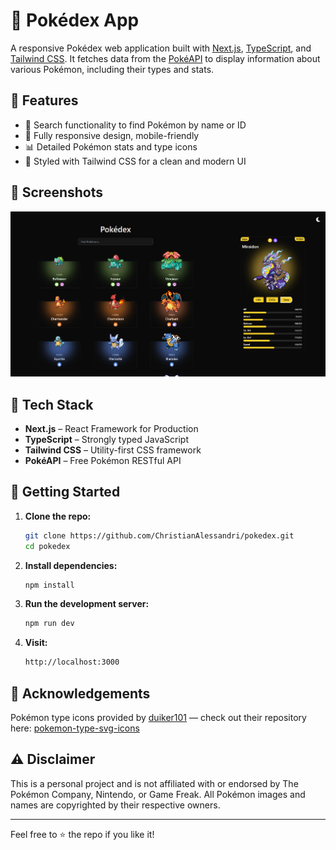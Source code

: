 # 🧭 Pokédex App

A responsive Pokédex web application built with [Next.js](https://nextjs.org/), [TypeScript](https://www.typescriptlang.org/), and [Tailwind CSS](https://tailwindcss.com/). It fetches data from the [PokéAPI](https://pokeapi.co/) to display information about various Pokémon, including their types and stats.

## 🚀 Features

- 🔎 Search functionality to find Pokémon by name or ID
- 📱 Fully responsive design, mobile-friendly
- 📊 Detailed Pokémon stats and type icons
- 🌈 Styled with Tailwind CSS for a clean and modern UI

## 📸 Screenshots

![Homepage Screenshot](./public/images/screenshots/webview.png)

## 🧩 Tech Stack

- **Next.js** – React Framework for Production
- **TypeScript** – Strongly typed JavaScript
- **Tailwind CSS** – Utility-first CSS framework
- **PokéAPI** – Free Pokémon RESTful API

## 🔧 Getting Started

1. **Clone the repo:**

   ```bash
   git clone https://github.com/ChristianAlessandri/pokedex.git
   cd pokedex
   ```

2. **Install dependencies:**

   ```bash
   npm install
   ```

3. **Run the development server:**

   ```bash
   npm run dev
   ```

4. **Visit:**

   ```bash
   http://localhost:3000
   ```

## 🙏 Acknowledgements

Pokémon type icons provided by [duiker101](https://github.com/duiker101) — check out their repository here: [pokemon-type-svg-icons](https://github.com/duiker101/pokemon-type-svg-icons)

## ⚠️ Disclaimer

This is a personal project and is not affiliated with or endorsed by The Pokémon Company, Nintendo, or Game Freak. All Pokémon images and names are copyrighted by their respective owners.

---

Feel free to ⭐ the repo if you like it!
